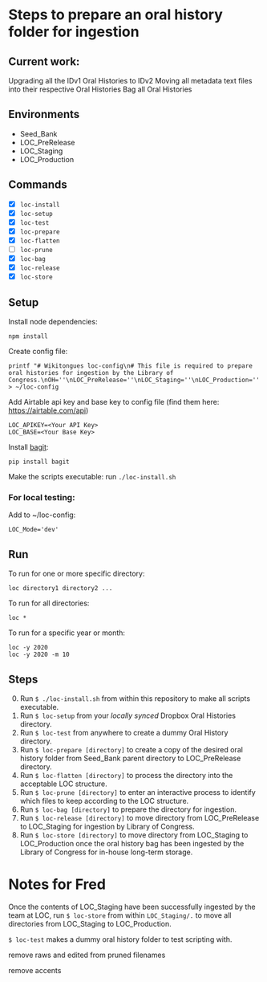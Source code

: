 # Steps to prepare an oral history folder for ingestion

## Current work:
Upgrading all the IDv1 Oral Histories to IDv2
Moving all metadata text files into their respective Oral Histories
Bag all Oral Histories

## Environments
- Seed_Bank
- LOC_PreRelease
- LOC_Staging
- LOC_Production

## Commands
- [x] `loc-install`
- [x] `loc-setup`
- [x] `loc-test`
- [x] `loc-prepare`
- [x] `loc-flatten`
- [ ] `loc-prune`
- [x] `loc-bag`
- [x] `loc-release`
- [x] `loc-store`

## Setup
Install node dependencies:
```
npm install
```
Create config file:
```
printf "# Wikitongues loc-config\n# This file is required to prepare oral histories for ingestion by the Library of Congress.\nOH=''\nLOC_PreRelease=''\nLOC_Staging=''\nLOC_Production='' > ~/loc-config
```
Add Airtable api key and base key to config file (find them here: https://airtable.com/api)
```
LOC_APIKEY=<Your API Key>
LOC_BASE=<Your Base Key>
```
Install [bagit](https://github.com/LibraryOfCongress/bagit-python):
```
pip install bagit
```
Make the scripts executable: run `./loc-install.sh`

### For local testing:
Add to ~/loc-config:
```
LOC_Mode='dev'
```

## Run
To run for one or more specific directory:
```
loc directory1 directory2 ...
```

To run for all directories:
```
loc *
```

To run for a specific year or month:
```
loc -y 2020
loc -y 2020 -m 10
```

## Steps
0. Run `$ ./loc-install.sh` from within this repository to make all scripts executable.
1. Run `$ loc-setup` from your *locally synced* Dropbox Oral Histories directory.
2. Run `$ loc-test` from anywhere to create a dummy Oral History directory.
3. Run `$ loc-prepare [directory]` to create a copy of the desired oral history folder from Seed_Bank parent directory to LOC_PreRelease directory.
4. Run `$ loc-flatten [directory]` to process the directory into the acceptable LOC structure.
5. Run `$ loc-prune [directory]` to enter an interactive process to identify which files to keep according to the LOC structure.
6. Run `$ loc-bag [directory]` to prepare the directory for ingestion.
7. Run `$ loc-release [directory]` to move directory from LOC_PreRelease to LOC_Staging for ingestion by Library of Congress.
8. Run `$ loc-store [directory]` to move directory from LOC_Staging to LOC_Production once the oral history bag has been ingested by the Library of Congress for in-house long-term storage.

# Notes for Fred
Once the contents of LOC_Staging have been successfully ingested by the team at LOC, run `$ loc-store` from within `LOC_Staging/.` to move all directories from LOC_Staging to LOC_Production.

`$ loc-test` makes a dummy oral history folder to test scripting with.

remove raws and edited from pruned filenames

remove accents

